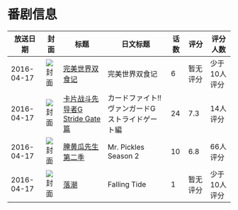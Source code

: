 # 番剧信息

|放送日期|封面|标题|日文标题|话数|评分|评分人数|
|---|---|---|---|---|---|---|
|2016-04-17|![封面](https://lain.bgm.tv/pic/cover/c/6c/07/175141_Zq50o.jpg)|[完美世界双食记](https://bangumi.tv/subject/175141)|完美世界双食记|6|暂无评分|少于10人评分|
|2016-04-17|![封面](https://lain.bgm.tv/pic/cover/c/d1/01/175309_mbsO6.jpg)|[卡片战斗先导者G Stride Gate篇](https://bangumi.tv/subject/175309)|カードファイト!! ヴァンガードG ストライドゲート編|24|7.3|14人评分|
|2016-04-17|![封面](https://lain.bgm.tv/pic/cover/c/f3/f8/202884_0XKwX.jpg)|[腌黄瓜先生 第二季](https://bangumi.tv/subject/202884)|Mr. Pickles Season 2|10|6.8|66人评分|
|2016-04-17|![封面](https://lain.bgm.tv/pic/cover/c/fc/7d/335156_Qg4QV.jpg)|[落潮](https://bangumi.tv/subject/335156)|Falling Tide|1|暂无评分|少于10人评分|
